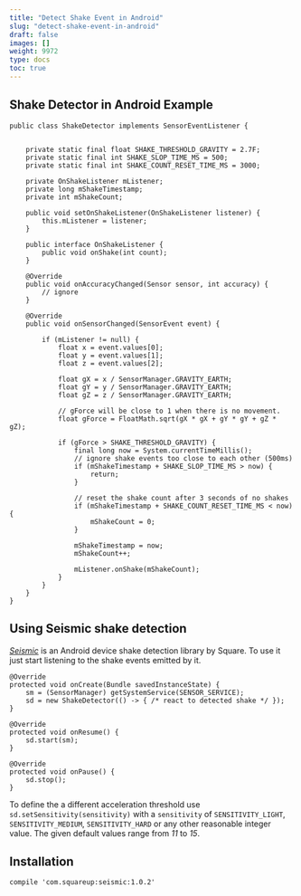 ```yaml
---
title: "Detect Shake Event in Android"
slug: "detect-shake-event-in-android"
draft: false
images: []
weight: 9972
type: docs
toc: true
---
```


## Shake Detector in Android Example
    public class ShakeDetector implements SensorEventListener {
     

        private static final float SHAKE_THRESHOLD_GRAVITY = 2.7F;
        private static final int SHAKE_SLOP_TIME_MS = 500;
        private static final int SHAKE_COUNT_RESET_TIME_MS = 3000;
     
        private OnShakeListener mListener;
        private long mShakeTimestamp;
        private int mShakeCount;
     
        public void setOnShakeListener(OnShakeListener listener) {
            this.mListener = listener;
        }
     
        public interface OnShakeListener {
            public void onShake(int count);
        }
     
        @Override
        public void onAccuracyChanged(Sensor sensor, int accuracy) {
            // ignore
        }
     
        @Override
        public void onSensorChanged(SensorEvent event) {
     
            if (mListener != null) {
                float x = event.values[0];
                float y = event.values[1];
                float z = event.values[2];
     
                float gX = x / SensorManager.GRAVITY_EARTH;
                float gY = y / SensorManager.GRAVITY_EARTH;
                float gZ = z / SensorManager.GRAVITY_EARTH;
     
                // gForce will be close to 1 when there is no movement.
                float gForce = FloatMath.sqrt(gX * gX + gY * gY + gZ * gZ);
     
                if (gForce > SHAKE_THRESHOLD_GRAVITY) {
                    final long now = System.currentTimeMillis();
                    // ignore shake events too close to each other (500ms)
                    if (mShakeTimestamp + SHAKE_SLOP_TIME_MS > now) {
                        return;
                    }
     
                    // reset the shake count after 3 seconds of no shakes
                    if (mShakeTimestamp + SHAKE_COUNT_RESET_TIME_MS < now) {
                        mShakeCount = 0;
                    }
     
                    mShakeTimestamp = now;
                    mShakeCount++;
     
                    mListener.onShake(mShakeCount);
                }
            }
        }
    }

## Using Seismic shake detection
[*Seismic*][1] is an Android device shake detection library by Square. To use it just start listening to the shake events emitted by it.

    @Override
    protected void onCreate(Bundle savedInstanceState) {
        sm = (SensorManager) getSystemService(SENSOR_SERVICE);
        sd = new ShakeDetector(() -> { /* react to detected shake */ });
    }
    
    @Override
    protected void onResume() {
        sd.start(sm);
    }
    
    @Override
    protected void onPause() {
        sd.stop();
    }

To define the a different acceleration threshold use `sd.setSensitivity(sensitivity)` with a `sensitivity` of `SENSITIVITY_LIGHT`, `SENSITIVITY_MEDIUM`, `SENSITIVITY_HARD` or any other reasonable integer value. The given default values range from *11* to *15*.

## Installation

    compile 'com.squareup:seismic:1.0.2'


  [1]: https://github.com/square/seismic

